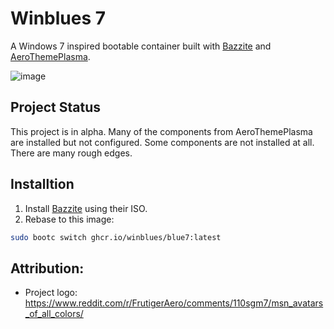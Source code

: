 # Winblues 7

A Windows 7 inspired bootable container built with [Bazzite](https://github.com/ublue-os/bazzite) and [AeroThemePlasma](https://gitgud.io/wackyideas/aerothemeplasma).

![image](https://github.com/user-attachments/assets/c9b7ed60-0d74-4c13-81ed-e67d4a68d3cf)

## Project Status

This project is in alpha. Many of the components from AeroThemePlasma are installed but not configured. Some components are not installed at all. There are many rough edges.

## Installtion

1. Install [Bazzite](https://bazzite.gg) using their ISO.
2. Rebase to this image:

```bash
sudo bootc switch ghcr.io/winblues/blue7:latest
``` 


## Attribution:
- Project logo: https://www.reddit.com/r/FrutigerAero/comments/110sgm7/msn_avatars_of_all_colors/
